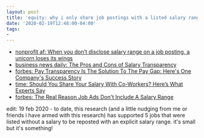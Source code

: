 ```yaml
---
layout: post
title: 'equity: why i only share job postings with a listed salary range'
date: '2020-02-19T12:48:00-04:00'
tags:
- 
--- 
```


* [nonprofit af: When you don’t disclose salary range on a job posting, a unicorn loses its wings](https://nonprofitaf.com/2015/06/when-you-dont-disclose-salary-range-on-a-job-posting-a-unicorn-loses-its-wings/)
* [business news daily: The Pros and Cons of Salary Transparency](https://www.businessnewsdaily.com/11077-pros-cons-salary-transparency.html)
* [forbes: Pay Transparency Is The Solution To The Pay Gap: Here's One Company's Success Story](https://www.forbes.com/sites/kimelsesser/2018/09/05/pay-transparency-is-the-solution-to-the-pay-gap-heres-one-companys-success-story/#4434848b5010)
* [time: Should You Share Your Salary With Co-Workers? Here’s What Experts Say](http://time.com/5353848/salary-pay-transparency-work/)
* [forbes: The Real Reason Job Ads Don't Include A Salary Range](https://www.forbes.com/sites/lizryan/2017/03/19/the-real-reason-job-ads-dont-include-a-salary-range/#758e84e762ff)

edit: 19 feb 2020 - to date, this research (and a little nudging from me or friends i have armed with this research) has supported 5 jobs that were listed without a salary to be reposted with an explicit salary range. it's small but it's something!

<!-- hyperlink bank -->


<!-- &#042; = asterisk -->
<!-- &#039; = single quote '-->

